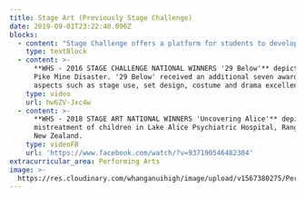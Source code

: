 ```yaml
---
title: Stage Art (Previously Stage Challenge)
date: 2019-09-01T23:22:40.096Z
blocks:
  - content: "Stage Challenge offers a platform for students to develop self-belief, confidence and resilience, while upholding key values of attending school, working towards realistic education goals, and staying fit and healthy without tobacco, alcohol and other drugs.\r\n\n\r\n\nOur Stage Challenge were winners of Regional Competition in 2001, 2002, 2003, 2005, 2006, 2007, 2008, 2012, 2014 & 2016 and Stage Art in 2018! National Competition winners Stage Challenge in 2004 & 2016 & Stage Art in 2018!! Placed Nationally in 2009."
    type: textBlock
  - content: >-
      **WHS - 2016 STAGE CHALLENGE NATIONAL WINNERS '29 Below'** depicting the
      Pike Mine Disaster. '29 Below' received an additional seven awards for
      aspects such as stage use, set design, costume and drama excellence.
    type: video
    url: hw6ZV-Jxc4w
  - content: >-
      **WHS - 2018 STAGE ART NATIONAL WINNERS 'Uncovering Alice'** depicting the
      mistreatment of children in Lake Alice Psychiatric Hospital, Rangitikei,
      New Zealand.
    type: videoFB
    url: 'https://www.facebook.com/watch/?v=937190546482304'
extracurricular_area: Performing Arts
image: >-
  https://res.cloudinary.com/whanganuihigh/image/upload/v1567380275/Performing%20Arts/Stage_art.gif
---
```


